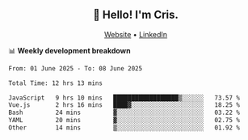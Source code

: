 
<h2 align="center">👋 Hello! I'm Cris.</h2>
<p align="center">
  <a href="https://www.criscunas.dev">Website</a> •
  <a href="https://www.linkedin.com/in/cristophercunas/">LinkedIn</a> 
</p>


📊 **Weekly development breakdown**
<!--START_SECTION:waka-->

```txt
From: 01 June 2025 - To: 08 June 2025

Total Time: 12 hrs 13 mins

JavaScript   9 hrs 10 mins   ██████████████████▒░░░░░░   73.57 %
Vue.js       2 hrs 16 mins   ████▓░░░░░░░░░░░░░░░░░░░░   18.25 %
Bash         24 mins         ▓░░░░░░░░░░░░░░░░░░░░░░░░   03.22 %
YAML         20 mins         ▓░░░░░░░░░░░░░░░░░░░░░░░░   02.75 %
Other        14 mins         ▒░░░░░░░░░░░░░░░░░░░░░░░░   01.92 %
```

<!--END_SECTION:waka-->
